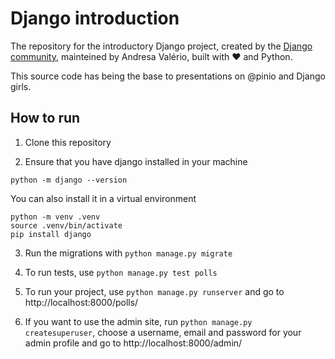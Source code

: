 # Django introduction

The repository for the introductory Django project, created by the [Django community](https://www.djangoproject.com/start/), mainteined by Andresa Valério, built with :heart: and Python.

This source code has being the base to presentations on @pinio and Django girls.

## How to run

1. Clone this repository

2. Ensure that you have django installed in your machine
```
python -m django --version
```
You can also install it in a virtual environment
```
python -m venv .venv
source .venv/bin/activate
pip install django
```

3. Run the migrations with `python manage.py migrate`

4. To run tests, use `python manage.py test polls`

5. To run your project, use `python manage.py runserver` and go to http://localhost:8000/polls/

6. If you want to use the admin site, run `python manage.py createsuperuser`, choose a username, email and password for your admin profile and go to http://localhost:8000/admin/
